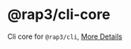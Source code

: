 # @rap3/cli-core

Cli core for `@rap3/cli`, [More Details](https://infra-fe.github.io/rap-client/code)
